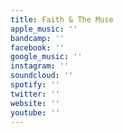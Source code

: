 ```yaml
---
title: Faith & The Muse
apple_music: ''
bandcamp: ''
facebook: ''
google_music: ''
instagram: ''
soundcloud: ''
spotify: ''
twitter: ''
website: ''
youtube: ''
---
```

